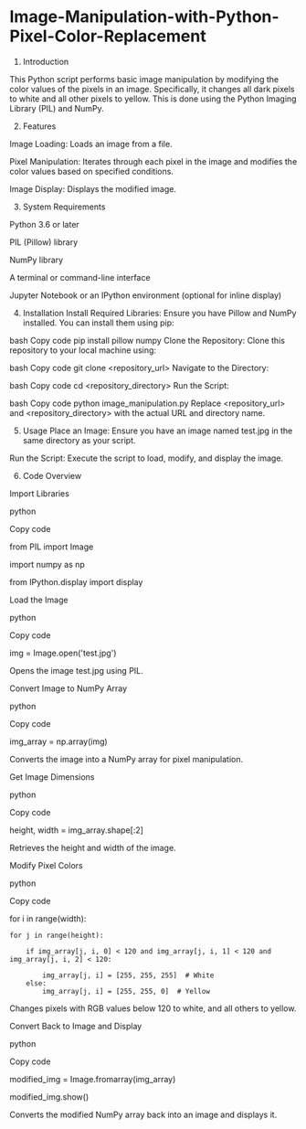 # Image-Manipulation-with-Python-Pixel-Color-Replacement
1. Introduction

This Python script performs basic image manipulation by modifying the color values of the pixels in an image. Specifically, it changes all dark pixels to white and all other pixels to yellow. This is done using the Python Imaging Library (PIL) and NumPy.

2. Features

Image Loading: Loads an image from a file.

Pixel Manipulation: Iterates through each pixel in the image and modifies the color values based on specified conditions.

Image Display: Displays the modified image.

3. System Requirements

Python 3.6 or later

PIL (Pillow) library

NumPy library

A terminal or command-line interface

Jupyter Notebook or an IPython environment (optional for inline display)


4. Installation
Install Required Libraries:
Ensure you have Pillow and NumPy installed. You can install them using pip:

bash
Copy code
pip install pillow numpy
Clone the Repository: Clone this repository to your local machine using:

bash
Copy code
git clone <repository_url>
Navigate to the Directory:

bash
Copy code
cd <repository_directory>
Run the Script:

bash
Copy code
python image_manipulation.py
Replace <repository_url> and <repository_directory> with the actual URL and directory name.

5. Usage
Place an Image: Ensure you have an image named test.jpg in the same directory as your script.

Run the Script: Execute the script to load, modify, and display the image.

6. Code Overview

Import Libraries

python

Copy code

from PIL import Image

import numpy as np

from IPython.display import display

Load the Image


python

Copy code

img = Image.open('test.jpg')

Opens the image test.jpg using PIL.

Convert Image to NumPy Array

python

Copy code

img_array = np.array(img)

Converts the image into a NumPy array for pixel manipulation.

Get Image Dimensions

python

Copy code

height, width = img_array.shape[:2]

Retrieves the height and width of the image.

Modify Pixel Colors

python

Copy code

for i in range(width):

    for j in range(height):
    
        if img_array[j, i, 0] < 120 and img_array[j, i, 1] < 120 and img_array[j, i, 2] < 120:
        
            img_array[j, i] = [255, 255, 255]  # White
        else:
            img_array[j, i] = [255, 255, 0]  # Yellow

Changes pixels with RGB values below 120 to white, and all others to yellow.

Convert Back to Image and Display

python

Copy code

modified_img = Image.fromarray(img_array)

modified_img.show()

Converts the modified NumPy array back into an image and displays it.



